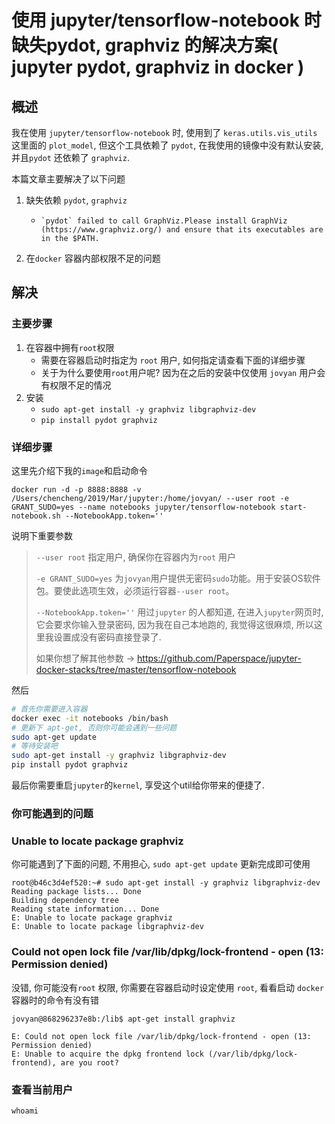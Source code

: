 # 使用 jupyter/tensorflow-notebook 时缺失pydot, graphviz 的解决方案( jupyter  pydot, graphviz in docker )

## 概述

我在使用 `jupyter/tensorflow-notebook` 时, 使用到了 `keras.utils.vis_utils` 这里面的 `plot_model`, 但这个工具依赖了 `pydot`, 在我使用的镜像中没有默认安装, 并且`pydot` 还依赖了 `graphviz`. 

本篇文章主要解决了以下问题

1. 缺失依赖 `pydot`, `graphviz` 

   - ```
     `pydot` failed to call GraphViz.Please install GraphViz (https://www.graphviz.org/) and ensure that its executables are in the $PATH.
     ```

2. 在`docker` 容器内部权限不足的问题

## 解决

### 主要步骤

1. 在容器中拥有`root`权限
   - 需要在容器启动时指定为 `root` 用户, 如何指定请查看下面的详细步骤
   - 关于为什么要使用`root`用户呢? 因为在之后的安装中仅使用 `jovyan` 用户会有权限不足的情况
2. 安装
   - `sudo apt-get install -y graphviz libgraphviz-dev`
   - `pip install pydot graphviz`

### 详细步骤

这里先介绍下我的`image`和启动命令

```
docker run -d -p 8888:8888 -v /Users/chencheng/2019/Mar/jupyter:/home/jovyan/ --user root -e GRANT_SUDO=yes --name notebooks jupyter/tensorflow-notebook start-notebook.sh --NotebookApp.token=''
```

说明下重要参数

> `--user root` 指定用户, 确保你在容器内为`root` 用户
>
> `-e GRANT_SUDO=yes` 为`jovyan`用户提供无密码`sudo`功能。用于安装OS软件包。要使此选项生效，必须运行容器`--user root`。
>
> `--NotebookApp.token=''` 用过`jupyter` 的人都知道, 在进入`jupyter`网页时, 它会要求你输入登录密码, 因为我在自己本地跑的, 我觉得这很麻烦, 所以这里我设置成没有密码直接登录了.
>
> 如果你想了解其他参数 ->  https://github.com/Paperspace/jupyter-docker-stacks/tree/master/tensorflow-notebook

然后

```sh
# 首先你需要进入容器
docker exec -it notebooks /bin/bash
# 更新下 apt-get, 否则你可能会遇到一些问题
sudo apt-get update
# 等待安装吧
sudo apt-get install -y graphviz libgraphviz-dev
pip install pydot graphviz
```

最后你需要重启`jupyter`的`kernel`, 享受这个util给你带来的便捷了.

### 你可能遇到的问题

### Unable to locate package graphviz

你可能遇到了下面的问题, 不用担心, `sudo apt-get update` 更新完成即可使用

```
root@b46c3d4ef520:~# sudo apt-get install -y graphviz libgraphviz-dev
Reading package lists... Done
Building dependency tree
Reading state information... Done
E: Unable to locate package graphviz
E: Unable to locate package libgraphviz-dev
```

### Could not open lock file /var/lib/dpkg/lock-frontend - open (13: Permission denied)

没错, 你可能没有`root` 权限, 你需要在容器启动时设定使用 `root`, 看看启动 `docker` 容器时的命令有没有错

```
jovyan@868296237e8b:/lib$ apt-get install graphviz

E: Could not open lock file /var/lib/dpkg/lock-frontend - open (13: Permission denied)
E: Unable to acquire the dpkg frontend lock (/var/lib/dpkg/lock-frontend), are you root?
```

### 查看当前用户

```shell
whoami
```

